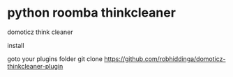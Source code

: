 # python roomba thinkcleaner
 domoticz think cleaner

 install

 goto your plugins folder
  git clone https://github.com/robhiddinga/domoticz-thinkcleaner-plugin




